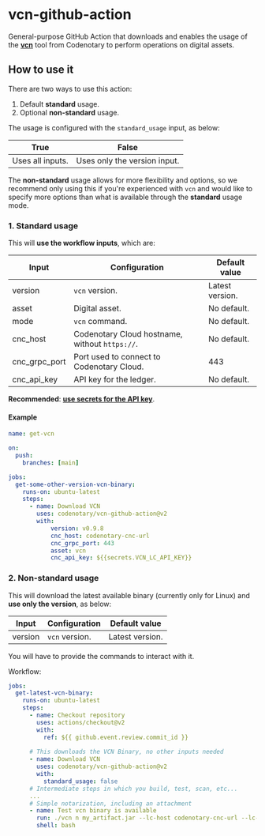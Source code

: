 # vcn-github-action

General-purpose GitHub Action that downloads and enables the usage of the **[vcn](https://github.com/codenotary/vcn-enterprise)** tool from Codenotary to perform operations on digital assets.

## How to use it

There are two ways to use this action:

1. Default **standard** usage.
2. Optional **non-standard** usage.

The usage is configured with the `standard_usage` input, as below:

| True             | False                        |
|------------------|------------------------------|
| Uses all inputs. | Uses only the version input. |

 The **non-standard** usage allows for more flexibility and options, so we recommend only using this if you're experienced with `vcn` and would like to specify more options than what is available through the **standard** usage mode.

### 1. Standard usage

This will **use the workflow inputs**, which are:

| Input         | Configuration                                  | Default value   |
|---------------|------------------------------------------------|-----------------|
| version       | `vcn` version.                                 | Latest version. |
| asset         | Digital asset.                                 | No default.     |
| mode          | `vcn` command.                                 | No default.     |
| cnc_host      | Codenotary Cloud hostname, without `https://`. | No default.     |
| cnc_grpc_port | Port used to connect to Codenotary Cloud.      | 443             |
| cnc_api_key   | API key for the ledger.                        | No default.     |

**Recommended**: **[use secrets for the API key](https://docs.github.com/es/actions/reference/encrypted-secrets)**.

#### Example

```yml
name: get-vcn

on:
  push:
    branches: [main]

jobs:
  get-some-other-version-vcn-binary:
    runs-on: ubuntu-latest
    steps:
      - name: Download VCN
        uses: codenotary/vcn-github-action@v2
        with:
            version: v0.9.8
            cnc_host: codenotary-cnc-url
            cnc_grpc_port: 443
            asset: vcn
            cnc_api_key: ${{secrets.VCN_LC_API_KEY}}
```


### 2. Non-standard usage

This will download the latest available binary (currently only for Linux) and **use only the version**, as below:

| Input         | Configuration                                  | Default value   |
|---------------|------------------------------------------------|-----------------|
| version       | `vcn` version.                                 | Latest version. |

You will have to provide the commands to interact with it.

Workflow:

```yml
jobs:
  get-latest-vcn-binary:
    runs-on: ubuntu-latest
    steps:
      - name: Checkout repository
        uses: actions/checkout@v2
        with:
          ref: ${{ github.event.review.commit_id }}
    
      # This downloads the VCN Binary, no other inputs needed
      - name: Download VCN
        uses: codenotary/vcn-github-action@v2
        with:
          standard_usage: false
      # Intermediate steps in which you build, test, scan, etc...
      ...
      # Simple notarization, including an attachment  
      - name: Test vcn binary is available
        run: ./vcn n my_artifact.jar --lc-host codenotary-cnc-url --lc-port 443 --lc-api-key ${{ secrets.my_cnc_api_key }} --attach reports/my_scan_report
        shell: bash
```
